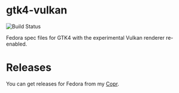 # gtk4-vulkan
![Build Status](https://copr.fedorainfracloud.org/coprs/kylegospo/gtk4-vulkan/package/gtk4/status_image/last_build.png?)

Fedora spec files for GTK4 with the experimental Vulkan renderer re-enabled.

# Releases
You can get releases for Fedora from my [Copr](https://copr.fedorainfracloud.org/coprs/kylegospo/gtk4-vulkan/).